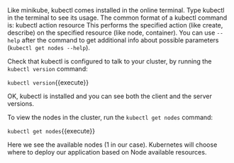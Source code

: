 Like minikube, kubectl comes installed in the online terminal. Type kubectl in the terminal to see its usage.
The common format of a kubectl command is: kubectl action resource
This performs the specified action (like create, describe) on the specified resource (like node, container). You can use `--help` after the command to get additional info about possible parameters (`kubectl get nodes --help`).

Check that kubectl is configured to talk to your cluster, by running the `kubectl version` command:

`kubectl version`{{execute}}

OK, kubectl is installed and you can see both the client and the server versions.

To view the nodes in the cluster, run the `kubectl get nodes` command:

`kubectl get nodes`{{execute}}

Here we see the available nodes (1 in our case). Kubernetes will choose where to deploy our application based on Node available resources.
